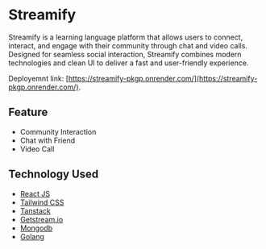 # Streamify

Streamify is a learning language platform that allows users to connect, interact, and engage with their community through chat and video calls. Designed for seamless social interaction, Streamify combines modern technologies and clean UI to deliver a fast and user-friendly experience.

Deployemnt link: [https://streamify-pkgp.onrender.com/](https://streamify-pkgp.onrender.com/).

## Feature

- Community Interaction
- Chat with Friend
- Video Call

## Technology Used

- [React JS](https://react.dev)
- [Tailwind CSS](https://tailwindcss.com)
- [Tanstack](https://tanstack.com)
- [Getstream.io](https://getstream.io/)
- [Mongodb](https://www.mongodb.com/)
- [Golang](https://go.dev/)
